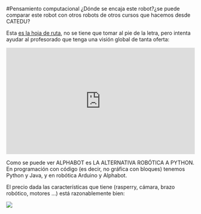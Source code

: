#Pensamiento computacional
¿Dónde se encaja este robot?¿se puede comparar este robot con otros robots de otros cursos que hacemos desde CATEDU?

  Esta [es la hoja de ruta](https://catedu.github.io/robotica/), no se tiene que tomar al pie de la letra, pero intenta ayudar al profesorado que tenga una visión global de tanta oferta:

  <div style="width: 100%;"><div style="position: relative; padding-bottom: 56.25%; padding-top: 0; height: 0;"><iframe frameborder="0" width="1200" height="675" style="position: absolute; top: 0; left: 0; width: 100%; height: 100%;" src="https://view.genial.ly/5c546dc28805472c3451861a" type="text/html" allowscriptaccess="always" allowfullscreen="true" scrolling="yes" allownetworking="all"></iframe> </div> </div>

Como se puede ver ALPHABOT es LA ALTERNATIVA ROBÓTICA A PYTHON. En programación con código (es decir, no gráfica con bloques) tenemos Python y Java, y en robótica Arduino y Alphabot.

El precio dada las características que tiene (rasperry, cámara, brazo robótico, motores ...) está razonablemente bien:

![](https://docs.google.com/drawings/d/e/2PACX-1vSnGHqK6AD7RaD8mVMBXUwXmzE4KXQQqdhBX6rGc7arR9_DOfE02i0wSDKuY20BO7VhPk39MQVcbqX_/pub?w=967&h=1276)
